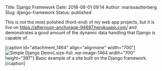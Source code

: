 Title: Django Framework
Date: 2018-08-01 09:14
Author: marissautterberg
Slug: django-framework
Status: published

This is not the most polished (front-end) of my web app projects, but it
is live on <https://afternoon-anchorage-94697.herokuapp.com/> and
demonstrates a good amount of the dynamic data handling that Django is
capable of.

\[caption id="attachment\_1464" align="alignnone" width="700"\]![Simple
Django
Demo](https://utterbergdatadev.files.wordpress.com/2018/07/screen-shot-2018-07-31-at-8-16-12-pm.png){.size-full
.wp-image-1464 width="700" height="397"} Basic example of a site built
on the Django framework.\[/caption\]
